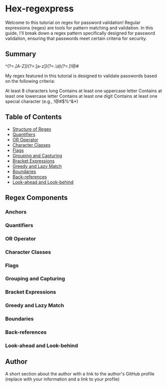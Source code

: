 # Hex-regexpress

Welcome to this tutorial on regex for password validation! Regular expressions (regex) are tools for pattern matching and validation. In this guide, I'll break down a regex pattern specifically designed for password validation, ensuring that passwords meet certain criteria for security.

## Summary

^(?=.*[A-Z])(?=.*[a-z])(?=.*\d)(?=.*[!@#$%^&*]).{8,}$

My regex featured in this tutorial is designed to validate passwords based on the following criteria:

At least 8 characters long
Contains at least one uppercase letter
Contains at least one lowercase letter
Contains at least one digit
Contains at least one special character (e.g., !@#$%^&*)
## Table of Contents

- [Structure of Regex](#Structure-of-Regex)
- [Quantifiers](#quantifiers)
- [OR Operator](#or-operator)
- [Character Classes](#character-classes)
- [Flags](#flags)
- [Grouping and Capturing](#grouping-and-capturing)
- [Bracket Expressions](#bracket-expressions)
- [Greedy and Lazy Match](#greedy-and-lazy-match)
- [Boundaries](#boundaries)
- [Back-references](#back-references)
- [Look-ahead and Look-behind](#look-ahead-and-look-behind)

## Regex Components

### Anchors

### Quantifiers

### OR Operator

### Character Classes

### Flags

### Grouping and Capturing

### Bracket Expressions

### Greedy and Lazy Match

### Boundaries

### Back-references

### Look-ahead and Look-behind

## Author

A short section about the author with a link to the author's GitHub profile (replace with your information and a link to your profile)
